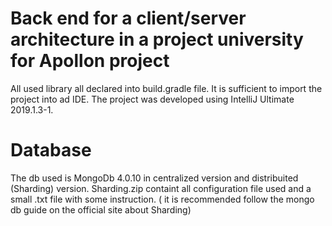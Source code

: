 # Back end for a client/server architecture in a project university for Apollon project
All used library all declared into build.gradle file. It is sufficient to import the project into ad IDE. 
The project was developed using IntelliJ Ultimate 2019.1.3-1.
# Database
The db used is MongoDb 4.0.10 in centralized version and distribuited (Sharding) version.
Sharding.zip containt all configuration file used and a small .txt file with some instruction. ( it is recommended follow the mongo db guide on the official site about Sharding)
